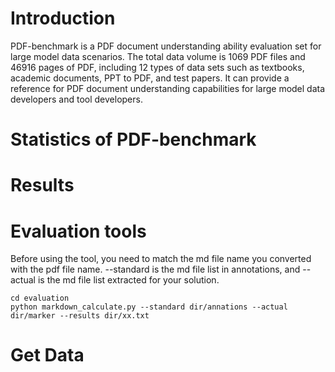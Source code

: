 # Introduction
   PDF-benchmark is a PDF document understanding ability evaluation set for large model data scenarios. The total data volume is 1069 PDF files and 46916 pages of PDF, including 12 types of data sets such as textbooks, academic documents, PPT to PDF, and test papers. It can provide a reference for PDF document understanding capabilities for large model data developers and tool developers.

# Statistics of PDF-benchmark


# Results


# Evaluation tools
 Before using the tool, you need to match the md file name you converted with the pdf file name. --standard is the md file list in annotations, and --actual is the md file list extracted for your solution.

```
cd evaluation
python markdown_calculate.py --standard dir/annations --actual dir/marker --results dir/xx.txt
```


# Get Data

